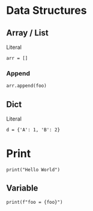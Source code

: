 # Data Structures

## Array / List

Literal

```
arr = []
```

### Append

`arr.append(foo)`

## Dict

Literal

```
d = {'A': 1, 'B': 2}
```

# Print

`print("Hello World")`

## Variable

`print(f"foo = {foo}")`
